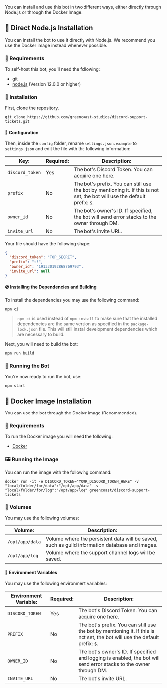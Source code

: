 You can install and use this bot in two different ways, either directly through Node.js or through the Docker Image.

## :green_book: Direct Node.js Installation

You can install the bot to use it directly with Node.js. We recommend you use the Docker image instead whenever possible.

### :pencil: Requirements

To self-host this bot, you'll need the following:

* [git](https://git-scm.com/)
* [node.js](https://nodejs.org/en/) (Version 12.0.0 or higher)

### :hammer: Installation

First, clone the repository.

``` text
git clone https://github.com/greencoast-studios/discord-support-tickets.git
```

#### :triangular_ruler: Configuration

Then, inside the `config` folder, rename `settings.json.example` to `settings.json` and edit the file with the following information:

| **Key:**        | **Required:** | **Description:**                                                                                                            |
|-----------------|---------------|-----------------------------------------------------------------------------------------------------------------------------|
| `discord_token` | Yes           | The bot's Discord Token. You can acquire one [here](https://discord.com/developers/applications).                           |
| `prefix`        | No            | The bot's prefix. You can still use the bot by mentioning it. If this is not set, the bot will use the default prefix: `$`. |
| `owner_id`      | No            | The bot's owner's ID. If specified, the bot will send error stacks to the owner through DM.                                 |
| `invite_url`    | No            | The bot's invite URL.                                                                                                       |

Your file should have the following shape:

``` json
{
  "discord_token": "TOP_SECRET",
  "prefix": "t!",
  "owner_id": "191330192868769793",
  "invite_url": null
}
```

#### :cd: Installing the Dependencies and Building

To install the dependencies you may use the following command:

``` text
npm ci
```

> `npm ci` is used instead of `npm install` to make sure that the installed dependencies are the same version as specified in the `package-lock.json` file.
> This will still install development dependencies which are necessary to build.

Next, you will need to build the bot:

``` text
npm run build
```

### :tada: Running the Bot

You're now ready to run the bot, use:

``` text
npm start
```

## :whale: Docker Image Installation

You can use the bot through the Docker image (Recommended).

### :pencil: Requirements

To run the Docker image you will need the following:

* [Docker](https://www.docker.com/)

### :framed_picture: Running the Image

You can run the image with the following command:

``` text
docker run -it -e DISCORD_TOKEN="YOUR_DISCORD_TOKEN_HERE" -v "local/folder/for/data":"/opt/app/data" -v "local/folder/for/log":"/opt/app/log" greencoast/discord-support-tickets
```

### :open_file_folder: Volumes

You may use the following volumes:

| **Volume:**     | **Description:**                                                                               |
|-----------------|------------------------------------------------------------------------------------------------|
| `/opt/app/data` | Volume where the persistent data will be saved, such as guild information database and images. |
| `/opt/app/log`  | Volume where the support channel logs will be saved.                                           |

#### :floppy_disk: Environment Variables

You may use the following environment variables:

| **Environment Variable:**        | **Required:** | **Description:**                                                                                                            |
|----------------------------------|---------------|-----------------------------------------------------------------------------------------------------------------------------|
| `DISCORD_TOKEN`                  | Yes           | The bot's Discord Token. You can acquire one [here](https://discord.com/developers/applications).                           |
| `PREFIX`                         | No            | The bot's prefix. You can still use the bot by mentioning it. If this is not set, the bot will use the default prefix: `$`. |
| `OWNER_ID`                       | No            | The bot's owner's ID. If specified and logging is enabled, the bot will send error stacks to the owner through DM.          |
| `INVITE_URL`                     | No            | The bot's invite URL.                                                                                                       |
